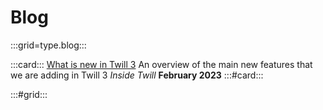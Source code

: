 # Blog

:::grid=type.blog:::

:::card:::
[What is new in Twill 3](./what-is-new-in-twill-3.md)
An overview of the main new features that we are adding in Twill 3
*Inside Twill*
**February 2023**
:::#card:::

:::#grid:::
